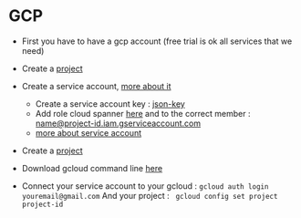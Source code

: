 # GCP 


*   First you have to have a gcp account (free trial is ok all services that we need)
*   Create a [project](https://cloud.google.com/resource-manager/docs/creating-managing-projects) 
*   Create a service account, [more about it](https://cloud.google.com/compute/docs/access/service-accounts)
    *   Create a service account key : [json-key](https://console.cloud.google.com/apis/credentials/serviceaccountkey)
    *   Add role cloud spanner [here](https://console.cloud.google.com/iam-admin/iam) and to the correct member : name@project-id.iam.gserviceaccount.com
    *   [more about service account](https://cloud.google.com/compute/docs/access/service-accounts)

*   Create a [project](https://cloud.google.com/resource-manager/docs/creating-managing-projects) 

*   Download gcloud command line [here](https://cloud.google.com/sdk/docs/#install_the_latest_cloud_tools_version_cloudsdk_current_version)
*   Connect your service account to your gcloud : 
    ``gcloud auth login youremail@gmail.com``
    And your project : ``` gcloud config set project project-id```
